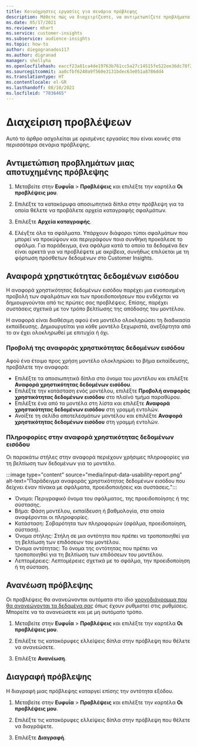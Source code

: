 ```yaml
---
title: Κοινόχρηστες εργασίες για σενάρια πρόβλεψης
description: Μάθετε πώς να διαχειρίζεστε, να αντιμετωπίζετε προβλήματα και να βελτιώνετε τις προβλέψεις.
ms.date: 05/17/2021
ms.reviewer: mhart
ms.service: customer-insights
ms.subservice: audience-insights
ms.topic: how-to
author: diegogranados117
ms.author: digranad
manager: shellyha
ms.openlocfilehash: eaccf23a81ca4de19763b761cc5a27c14515fe522ee36dc78f294208b681966e
ms.sourcegitcommit: aa0cfbf6240a9f560e3131bdec63e051a8786dd4
ms.translationtype: HT
ms.contentlocale: el-GR
ms.lasthandoff: 08/10/2021
ms.locfileid: "7036465"
---
```

# <a name="manage-predictions"></a>Διαχείριση προβλέψεων

Αυτό το άρθρο ασχολείται με ορισμένες εργασίες που είναι κοινές στα περισσότερα σενάρια πρόβλεψης.

## <a name="troubleshoot-a-failed-prediction"></a>Αντιμετώπιση προβλημάτων μιας αποτυχημένης πρόβλεψης

1. Μεταβείτε στην **Ευφυΐα** > **Προβλέψεις** και επιλέξτε την καρτέλα **Οι προβλέψεις μου**.

1. Επιλέξτε τα κατακόρυφα αποσιωπητικά δίπλα στην πρόβλεψη για τα οποία θέλετε να προβάλετε αρχεία καταγραφής σφαλμάτων.

1. Επιλέξτε **Αρχεία καταγραφής**.

1. Ελέγξτε όλα τα σφάλματα. Υπάρχουν διάφοροι τύποι σφαλμάτων που μπορεί να προκύψουν και περιγράφουν ποια συνθήκη προκάλεσε το σφάλμα. Για παράδειγμα, ένα σφάλμα κατά το οποίο τα δεδομένα δεν είναι αρκετά για να προβλέψετε με ακρίβεια, συνήθως επιλύεται με τη φόρτωση πρόσθετων δεδομένων στο Customer Insights.

## <a name="input-data-usability-report"></a>Αναφορά χρηστικότητας δεδομένων εισόδου

Η αναφορά χρηστικότητας δεδομένων εισόδου παρέχει μια ενοποιημένη προβολή των σφαλμάτων και των προειδοποιήσεων που ενδέχεται να δημιουργούνται από τις πρώτες σας προβλέψεις. Επίσης, παρέχει συστάσεις σχετικά με τον τρόπο βελτίωσης της απόδοσης του μοντέλου.

Η αναφορά είναι διαθέσιμη αφού ένα μοντέλο ολοκληρώσει τη διαδικασία εκπαίδευσης. Δημιουργείται για κάθε μοντέλο ξεχωριστά, ανεξάρτητα από το αν έχει ολοκληρωθεί με επιτυχία ή όχι.

### <a name="view-the-input-data-usability-report"></a>Προβολή της αναφοράς χρηστικότητας δεδομένων εισόδου

Αφού ένα έτοιμο προς χρήση μοντέλο ολοκληρώσει το βήμα εκπαίδευσης, προβάλετε την αναφορά:
- Επιλέξτε τα αποσιωπητικά δίπλα στο όνομα του μοντέλου και επιλέξτε **Αναφορά χρηστικότητας δεδομένων εισόδου**.
- Επιλέξτε την κατάσταση ενός μοντέλου, επιλέξτε **Προβολή αναφοράς χρηστικότητας δεδομένων εισόδου** στο πλαϊνό τμήμα παραθύρου.
- Επιλέξτε ένα από τα μοντέλα στη λίστα και επιλέξτε **Αναφορά χρηστικότητας δεδομένων εισόδου** στη γραμμή εντολών.
- Ανοίξτε τη σελίδα αποτελεσμάτων μοντέλου και επιλέξτε **Αναφορά χρηστικότητας δεδομένων εισόδου** στη γραμμή εντολών.

### <a name="information-in-the-input-data-usability-report"></a>Πληροφορίες στην αναφορά χρηστικότητας δεδομένων εισόδου

Οι παρακάτω στήλες στην αναφορά περιέχουν χρήσιμες πληροφορίες για τη βελτίωση των δεδομένων για το μοντέλο.

:::image type="content" source="media/input-data-usability-report.png" alt-text="Παράδειγμα αναφοράς χρηστικότητας δεδομένων εισόδου που δείχνει έναν πίνακα με σφάλματα, προειδοποιήσεις και συστάσεις.":::

- Όνομα: Περιγραφικό όνομα του σφάλματος, της προειδοποίησης ή της σύστασης.
- Βήμα: Φάση μοντέλου, εκπαίδευση ή βαθμολογία, στα οποία αναφέρονται οι πληροφορίες.
- Κατάσταση: Σοβαρότητα των πληροφοριών (σφάλμα, προειδοποίηση, σύσταση).
- Όνομα στήλης: Στήλη σε μια οντότητα που πρέπει να τροποποιηθεί για τη βελτίωση των επιδόσεων του μοντέλου.
- Όνομα οντότητας: Το όνομα της οντότητας που πρέπει να τροποποιηθεί για τη βελτίωση των επιδόσεων του μοντέλου.
- Λεπτομέρειες: Λεπτομέρειες σχετικά με το σφάλμα, την προειδοποίηση ή τη σύσταση.

## <a name="refresh-a-prediction"></a>Ανανέωση πρόβλεψης

Οι προβλέψεις θα ανανεώνονται αυτόματα στο ίδιο [χρονοδιάγραμμα που θα ανανεώνονται τα δεδομένα σας](system.md#schedule-tab) όπως έχουν ρυθμιστεί στις ρυθμίσεις. Μπορείτε να τα ανανεώσετε και με μη αυτόματο τρόπο.

1. Μεταβείτε στην **Ευφυΐα** > **Προβλέψεις** και επιλέξτε την καρτέλα **Οι προβλέψεις μου**.

1. Επιλέξτε τις κατακόρυφες ελλείψεις δίπλα στην πρόβλεψη που θέλετε να ανανεώσετε.

1. Επιλέξτε **Ανανέωση**.

## <a name="delete-a-prediction"></a>Διαγραφή πρόβλεψης

Η διαγραφή μιας πρόβλεψης καταργεί επίσης την οντότητα εξόδου.

1. Μεταβείτε στην **Ευφυΐα** > **Προβλέψεις** και επιλέξτε την καρτέλα **Οι προβλέψεις μου**.

1. Επιλέξτε τις κατακόρυφες ελλείψεις δίπλα στην πρόβλεψη που θέλετε να διαγράψετε.

1. Επιλέξτε **Διαγραφή**.
